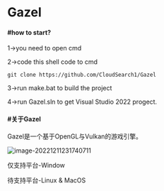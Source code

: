 
# Gazel

#### #how to start?

1->you need to open cmd

2->code this shell code to cmd

```shell
git clone https://github.com/CloudSearch1/Gazel
```

3->run make.bat to build the project

4->run Gazel.sln to get Visual Studio 2022 progect.

#### #关于Gazel

Gazel是一个基于OpenGL与Vulkan的游戏引擎。

![image-20221211231740711](C:\Users\asuka\AppData\Roaming\Typora\typora-user-images\image-20221211231740711.png)

仅支持平台-Window

待支持平台-Linux & MacOS

